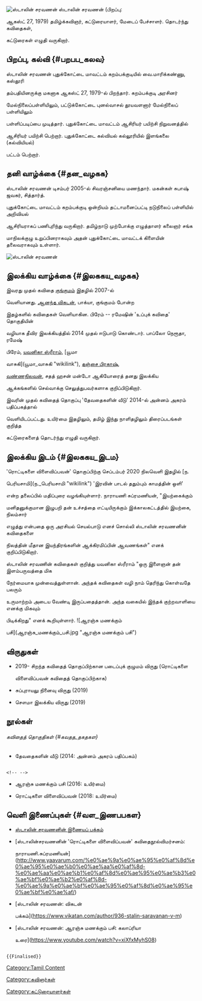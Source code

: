 ![ஸ்டாலின் சரவணன்](ஸ்டாலின்_சரவணன்.jpg "ஸ்டாலின் சரவணன்") ஸ்டாலின் சரவணன் (பிறப்பு:
ஆகஸ்ட் 27, 1979) தமிழ்க்கவிஞர், கட்டுரையாளர், மேடைப் பேச்சாளர். தொடர்ந்து கவிதைகள்,
கட்டுரைகள் எழுதி வருகிறார்.

## பிறப்பு, கல்வி {#பறபப_கலவ}

ஸ்டாலின் சரவணன் புதுக்கோட்டை மாவட்டம் கறம்பக்குடியில் வை.மாரிக்கண்ணு, கஸ்தூரி
தம்பதியினருக்கு மகனாக ஆகஸ்ட் 27, 1979-ல் பிறந்தார். கறம்பக்குடி அரசினர்
மேல்நிலைப்பள்ளியிலும், பட்டுக்கோட்டை புனல்வாசல் தூயவளனார் மேல்நிலைப் பள்ளியிலும்
பள்ளிப்படிப்பை முடித்தார். புதுக்கோட்டை மாவட்டம் ஆசிரியர் பயிற்சி நிறுவனத்தில்
ஆசிரியர் பயிற்சி பெற்றார். புதுக்கோட்டை கல்வியல் கல்லூரியில் இளங்கலை (கல்வியியல்)
பட்டம் பெற்றார்.

## தனி வாழ்க்கை {#தன_வழகக}

ஸ்டாலின் சரவணன் டிசம்பர் 2005-ல் சிவரஞ்சனியை மணந்தார். மகன்கள் சுபாஷ் ஜவகர், சித்தார்த்.
புதுக்கோட்டை மாவட்டம் கறம்பக்குடி ஒன்றியம் தட்டாமனைப்பட்டி நடுநிலைப் பள்ளியில் அறிவியல்
ஆசிரியராகப் பணிபுரிந்து வருகிறார். தமிழ்நாடு முற்போக்கு எழுத்தாளர் கலைஞர் சங்க
மாநிலக்குழு உறுப்பினராகவும் அதன் புதுக்கோட்டை மாவட்டக் கிளையின் தலைவராகவும் உள்ளார்.
![ஸ்டாலின் சரவணன்](ஸ்டாலின்_சரவணன்2.jpg "ஸ்டாலின் சரவணன்")

## இலக்கிய வாழ்க்கை {#இலககய_வழகக}

இவரது முதல் கவிதை [குங்குமம்](குங்குமம்_(இதழ்) "wikilink") இதழில் 2007-ல்
வெளியானது. [ஆனந்த விகடன்](ஆனந்த_விகடன் "wikilink"), பாக்யா, குங்குமம் போன்ற
இதழ்களில் கவிதைகள் வெளியாகின. பிரேம் -- ரமேஷின் \'உப்புக் கவிதை\' தொகுதியின்
வழியாக தீவிர இலக்கியத்தில் 2014 முதல் ஈடுபாடு கொண்டார். பாப்லோ நெரூதா, ரமேஷ்
பிரேம், [யவனிகா ஸ்ரீராம்](யவனிகா_ஸ்ரீராம் "wikilink"), [யூமா
வாசுகி](யூமா_வாசுகி "wikilink"), [தஞ்சை பிரகாஷ்](தஞ்சை_பிரகாஷ் "wikilink"),
[வண்ணநிலவன்](வண்ணநிலவன் "wikilink"), சதத் ஹசன் மன்டோ ஆகியோரைத் தனது இலக்கிய
ஆக்கங்களில் செல்வாக்கு செலுத்துபவர்களாக குறிப்பிடுகிறார்.

இவரின் முதல் கவிதைத் தொகுப்பு \'தேவதைகளின் வீடு' 2014-ல் அன்னம் அகரம் பதிப்பகத்தால்
வெளியிடப்பட்டது. உயிர்மை இதழிலும், தமிழ் இந்து நாளிதழிலும் திரைப்படங்கள் குறித்த
கட்டுரைகளைத் தொடர்ந்து எழுதி வருகிறார்.

## இலக்கிய இடம் {#இலககய_இடம}

'ரொட்டிகளை விளைவிப்பவன்' தொகுப்பிற்கு செப்டம்பர் 2020 நிலவெளி இதழில் [ந.
பெரியசாமி](ந._பெரியசாமி "wikilink") \'இரவின் பாடல் ததும்பும் காமத்தின் ஒளி'
என்ற தலைப்பில் மதிப்புரை வழங்கியுள்ளார். நாராயணி சுப்ரமணியன், \"இயற்கைக்கும்
மனிதனுக்குமான இழுபறி தன் உச்சத்தை எட்டியிருக்கும் இக்காலகட்டத்தில் இயற்கை, நிலம்சார்
எழுத்து என்பதை ஒரு அரசியல் செயல்பாடு எனச் சொல்லி ஸ்டாலின் சரவணனின் கவிதைகளை
நிலத்தின் மீதான இயந்திரங்களின் ஆக்கிரமிப்பின் ஆவணங்கள்\" எனக் குறிப்பிடுகிறார்.

ஸ்டாலின் சரவணின் கவிதைகள் குறித்து யவனிகா ஸ்ரீராம் \"ஒரு இளைஞன் தன் இளம்பருவத்தை மிக
நேர்மையாக முன்வைத்துள்ளான். அந்தக் கவிதைகள் வழி நாம் தெரிந்து கொள்வதே பலரும்
உருமாற்றம் அடைய வேண்டி இருப்பதைத்தான். அந்த வகையில் இந்தக் குற்றவாளியை எனக்கு மிகவும்
பிடிக்கிறது\" எனக் கூறியுள்ளார். ![ஆரஞ்சு மணக்கும்
பசி](ஆரஞ்சு_மணக்கும்_பசி.jpg "ஆரஞ்சு மணக்கும் பசி")

## விருதுகள்

-   2019- சிறந்த கவிதைத் தொகுப்பிற்கான படைப்புக் குழுமம் விருது (ரொட்டிகளை
    விளைவிப்பவன் கவிதைத் தொகுப்பிற்காக)
-   சுப்புராயலு நினைவு விருது (2019)
-   சௌமா இலக்கிய விருது (2019)

## நூல்கள்

###### கவிதைத் தொகுதிகள் {#கவதத_தகதகள}

-   தேவதைகளின் வீடு (2014: அன்னம் அகரம் பதிப்பகம்)

```{=html}
<!-- -->
```
-   ஆரஞ்சு மணக்கும் பசி (2016: உயிர்மை)
-   ரொட்டிகளை விளைவிப்பவன் (2018: உயிர்மை)

## வெளி இணைப்புகள் {#வள_இணபபகள}

-   [ஸ்டாலின் சரவணனின் இணையப் பக்கம்](https://stalinsaravanan.blogspot.com/)
-   [ஸ்டாலின்சரவணனின் \'ரொட்டிகளை விளைவிப்பவன்\' கவிதைநூல்விமர்சனம்:
    நாராயணி.சுப்ரமணியன்](http://www.yaavarum.com/%e0%ae%9a%e0%ae%95%e0%af%8d%e0%ae%95%e0%ae%b0%e0%ae%aa%e0%af%8d-%e0%ae%aa%e0%ae%b1%e0%af%8d%e0%ae%95%e0%ae%b3%e0%ae%bf%e0%ae%b2%e0%af%8d-%e0%ae%9a%e0%ae%bf%e0%ae%95%e0%af%8d%e0%ae%95%e0%ae%bf%e0%ae%af/)
-   [ஸ்டாலின் சரவணன்: விகடன்
    பக்கம்](https://www.vikatan.com/author/936-stalin-saravanan-v-m)
-   [ஸ்டாலின் சரவணன்: ஆரஞ்சு மணக்கும் பசி: கலாப்ரியா
    உரை](https://www.youtube.com/watch?v=xiXfxMyhS08)

```{=mediawiki}
{{Finalised}}
```
[Category:Tamil Content](Category:Tamil_Content "wikilink")
[Category:கவிஞர்கள்](Category:கவிஞர்கள் "wikilink")
[Category:கட்டுரையாளர்கள்](Category:கட்டுரையாளர்கள் "wikilink")
